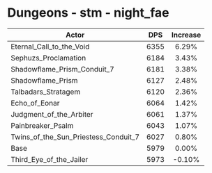 # Dungeons - stm - night_fae
| Actor | DPS | Increase |
|---|:---:|:---:|
|Eternal_Call_to_the_Void|6355|6.29%|
|Sephuzs_Proclamation|6184|3.43%|
|Shadowflame_Prism_Conduit_7|6181|3.38%|
|Shadowflame_Prism|6127|2.48%|
|Talbadars_Stratagem|6120|2.36%|
|Echo_of_Eonar|6064|1.42%|
|Judgment_of_the_Arbiter|6061|1.37%|
|Painbreaker_Psalm|6043|1.07%|
|Twins_of_the_Sun_Priestess_Conduit_7|6027|0.80%|
|Base|5979|0.00%|
|Third_Eye_of_the_Jailer|5973|-0.10%|

